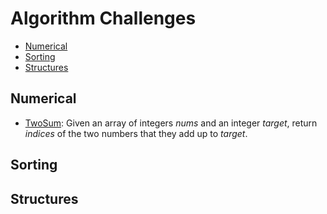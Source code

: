 # Algorithm Challenges

- [Numerical](#Numerical)
- [Sorting](#Sorting)
- [Structures](#Structures)

## Numerical

- [TwoSum](https://github.com/3ralon/algorithmChallenges/numerical/twoSum.py): Given an array of integers *nums* and an integer *target*, return _indices_ of the two numbers that they add up to *target*.

## Sorting


## Structures
